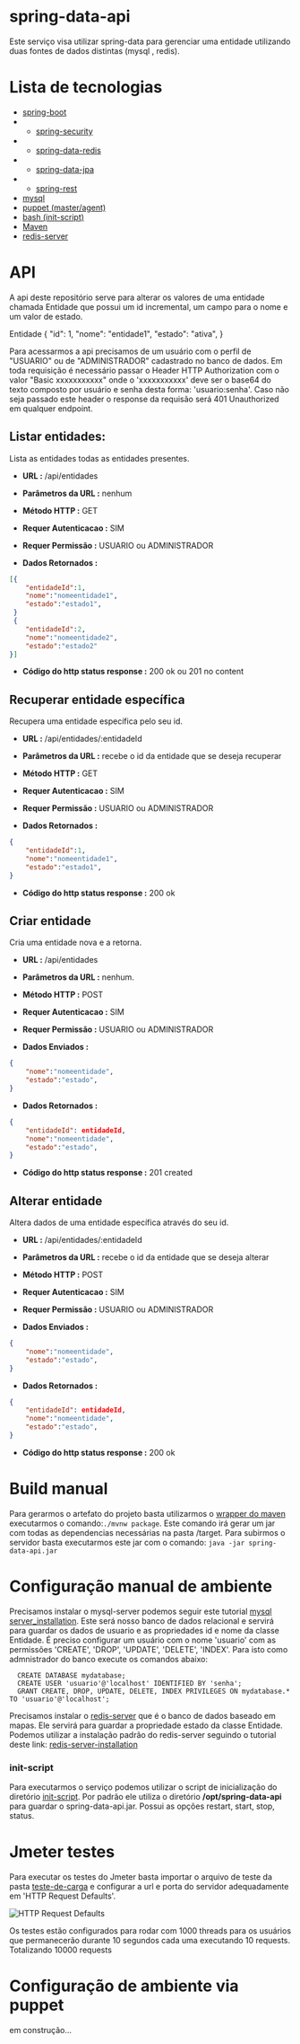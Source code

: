 # spring-data-api

Este serviço visa utilizar spring-data para gerenciar uma entidade utilizando duas fontes de dados distintas (mysql , redis).

# Lista de tecnologias

* [spring-boot](https://spring.io/projects/spring-boot)
* * [spring-security](https://spring.io/projects/spring-security)
* * [spring-data-redis](https://spring.io/projects/spring-data-redis)
* * [spring-data-jpa](https://spring.io/projects/spring-data-jpa)
* * [spring-rest](https://spring.io/guides/gs/rest-service/)
* [mysql](https://dev.mysql.com/downloads/mysql/)
* [puppet (master/agent)](https://puppet.com/docs/puppet/5.3/quick_start_master_agent_communication.html)
* [bash (init-script)](https://pt.wikipedia.org/wiki/Shell_script)
* [Maven](https://maven.apache.org/install.html)
* [redis-server](https://redis.io/documentation)

# API

A api deste repositório serve para alterar os valores de uma entidade chamada Entidade que possui um id incremental, um campo para o nome e um valor de estado. 

Entidade {
  "id": 1,
  "nome": "entidade1",
  "estado": "ativa",
}

Para acessarmos a api precisamos de um usuário com o perfil de "USUARIO" ou de "ADMINISTRADOR" cadastrado no banco de dados. Em toda requisição é necessário passar o Header HTTP Authorization com o valor "Basic xxxxxxxxxxx" onde o 'xxxxxxxxxxx' deve ser o base64 do texto composto por usuário e senha desta forma: 'usuario:senha'. Caso não seja passado este header o response da requisão será 401 Unauthorized em qualquer endpoint.

## Listar entidades:
Lista as entidades todas as entidades presentes.

* **URL :** /api/entidades

* **Parâmetros da URL :** nenhum

* **Método HTTP :** GET

* **Requer Autenticacao :** SIM

* **Requer Permissão :** USUARIO ou ADMINISTRADOR

* **Dados Retornados :** 
```json
[{
    "entidadeId":1,
    "nome":"nomeentidade1",
    "estado":"estado1",
 }
 {  
    "entidadeId":2,
    "nome":"nomeentidade2",
    "estado":"estado2"
}]
```

* **Código do http status response :** 200 ok ou 201 no content

## Recuperar entidade específica
Recupera uma entidade específica pelo seu id.

* **URL :** /api/entidades/:entidadeId

* **Parâmetros da URL :** recebe o id da entidade que se deseja recuperar

* **Método HTTP :** GET

* **Requer Autenticacao :** SIM

* **Requer Permissão :** USUARIO ou ADMINISTRADOR

* **Dados Retornados :**  
```json
{
    "entidadeId":1,
    "nome":"nomeentidade1",
    "estado":"estado1",
}
```

* **Código do http status response :** 200 ok

## Criar entidade

Cria uma entidade nova e a retorna.

* **URL :** /api/entidades

* **Parâmetros da URL :** nenhum. 

* **Método HTTP :** POST

* **Requer Autenticacao :** SIM

* **Requer Permissão :** USUARIO ou ADMINISTRADOR

* **Dados Enviados :** 
```json
{
    "nome":"nomeentidade",
    "estado":"estado",
}
```

* **Dados Retornados :** 
```json
{
    "entidadeId": entidadeId,
    "nome":"nomeentidade",
    "estado":"estado",
}
```

* **Código do http status response :** 201 created 

## Alterar entidade

Altera dados de uma entidade específica através do seu id.

* **URL :** /api/entidades/:entidadeId

* **Parâmetros da URL :** recebe o id da entidade que se deseja alterar 

* **Método HTTP :** POST

* **Requer Autenticacao :** SIM

* **Requer Permissão :** USUARIO ou ADMINISTRADOR

* **Dados Enviados :** 
```json
{
    "nome":"nomeentidade",
    "estado":"estado",
}
```

* **Dados Retornados :** 
```json
{
    "entidadeId": entidadeId,
    "nome":"nomeentidade",
    "estado":"estado",
}
```

* **Código do http status response :** 200 ok

# Build manual

Para gerarmos o artefato do projeto basta utilizarmos o [wrapper do maven](https://github.com/takari/maven-wrapper) executarmos o comando:`./mvnw package`.
Este comando irá gerar um jar com todas as dependencias necessárias na pasta /target. 
Para subirmos o servidor basta executarmos este jar com o comando: `java -jar spring-data-api.jar`

# Configuração manual de ambiente

Precisamos instalar o mysql-server podemos seguir este tutorial [mysql server_installation](https://dev.mysql.com/doc/mysql-apt-repo-quick-guide/en/).
Este será nosso banco de dados relacional e servirá para guardar os dados de usuario e as propriedades id e nome da classe Entidade.
É preciso configurar um usuário com o nome 'usuario' com as permissões 'CREATE', 'DROP', 'UPDATE', 'DELETE', 'INDEX'.
Para isto como admnistrador do banco execute os comandos abaixo:
```mysql
  CREATE DATABASE mydatabase;
  CREATE USER 'usuario'@'localhost' IDENTIFIED BY 'senha';
  GRANT CREATE, DROP, UPDATE, DELETE, INDEX PRIVILEGES ON mydatabase.* TO 'usuario'@'localhost';
```

Precisamos instalar o [redis-server](https://redis.io/topics/quickstart) que é o banco de dados baseado em mapas.
Ele servirá para guardar a propriedade estado da classe Entidade.
Podemos utilizar a instalação padrão do redis-server seguindo o tutorial deste link: [redis-server-installation](https://redis.io/topics/quickstart)

### init-script

Para executarmos o serviço podemos utilizar o script de inicialização do diretório [init-script](https://github.com/jeansfelix/spring-data-api/tree/master/init-script). 
Por padrão ele utiliza o diretório **/opt/spring-data-api** para guardar o spring-data-api.jar. 
Possui as opções restart, start, stop, status.

# Jmeter testes
Para executar os testes do Jmeter basta importar o arquivo de teste da pasta [teste-de-carga](https://github.com/jeansfelix/spring-data-api/tree/master/teste-de-carga) e configurar a url e porta do servidor adequadamente em 'HTTP Request Defaults'.

![HTTP Request Defaults](http://oi64.tinypic.com/ortiz8.jpg)

Os testes estão configurados para rodar com 1000 threads para os usuários que permanecerão durante 10 segundos cada uma executando 10 requests. Totalizando 10000 requests 

# Configuração de ambiente via puppet
em construção...


